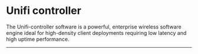 # Unifi controller

The Unifi-controller software is a powerful, enterprise wireless software engine ideal for high-density client deployments requiring low latency and high uptime performance.

---
